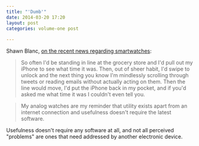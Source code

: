 ```yaml
---
title: "'Dumb'"
date: 2014-03-20 17:20
layout: post
categories: volume-one post
 
---
```



Shawn Blanc, [on the recent news regarding smartwatches](http://shawnblanc.net/2014/03/dumb/): 

> So often I'd be standing in line at the grocery store and I'd pull out my iPhone to see what time it was. Then, out of sheer habit, I'd swipe to unlock and the next thing you know I'm mindlessly scrolling through tweets or reading emails without actually acting on them. Then the line would move, I'd put the iPhone back in my pocket, and if you'd asked me what time it was I couldn't even tell you.

> My analog watches are my reminder that utility exists apart from an internet connection and usefulness doesn't require the latest software.

Usefulness doesn't require any software at all, and not all perceived "problems" are ones that need addressed by another electronic device. 
